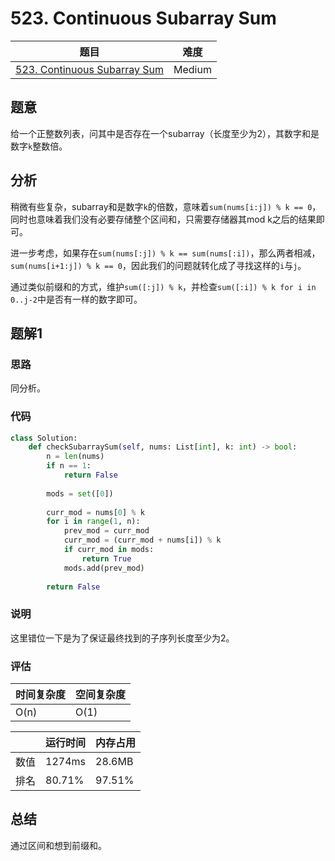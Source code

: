 # 523. Continuous Subarray Sum

| 题目 | 难度 |
| ---- | ---- |
| [523. Continuous Subarray Sum](https://leetcode.com/problems/continuous-subarray-sum/) | Medium |

## 题意

给一个正整数列表，问其中是否存在一个subarray（长度至少为2），其数字和是数字`k`整数倍。

## 分析

稍微有些复杂，subarray和是数字`k`的倍数，意味着`sum(nums[i:j]) % k == 0`，同时也意味着我们没有必要存储整个区间和，只需要存储器其mod k之后的结果即可。

进一步考虑，如果存在`sum(nums[:j]) % k == sum(nums[:i])`，那么两者相减，`sum(nums[i+1:j]) % k == 0`，因此我们的问题就转化成了寻找这样的`i`与`j`。

通过类似前缀和的方式，维护`sum([:j]) % k`，并检查`sum([:i]) % k for i in 0..j-2`中是否有一样的数字即可。

## 题解1

### 思路

同分析。

### 代码

```python
class Solution:
    def checkSubarraySum(self, nums: List[int], k: int) -> bool:
        n = len(nums)
        if n == 1:
            return False
        
        mods = set([0])
        
        curr_mod = nums[0] % k
        for i in range(1, n):
            prev_mod = curr_mod
            curr_mod = (curr_mod + nums[i]) % k
            if curr_mod in mods:
                return True
            mods.add(prev_mod)
        
        return False
```

### 说明

这里错位一下是为了保证最终找到的子序列长度至少为2。

### 评估

| 时间复杂度 | 空间复杂度 |
| ---- | ---- |
| O(n) | O(1) |

| | 运行时间 | 内存占用 |
| ---- | ---- | ---- |
| 数值 | 1274ms | 28.6MB |
| 排名 | 80.71% | 97.51% |

## 总结

通过区间和想到前缀和。
